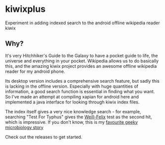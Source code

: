 # kiwixplus
Experiment in adding indexed search to the android offline wikipedia reader kiwix

## Why?
It's very Hitchhiker's Guide to the Galaxy to have a pocket guide to life, the universe and everything in your pocket. Wikipedia allows us to do basically this, and the amazing kiwix project provides an awesome offline wikipedia reader for my android phone.

Its desktop version includes a comprehensive search feature, but sadly this is lacking in the offline version. Especially with huge quantities of information, a good search function is essential in finding what you want. So I've made an attempt at compiling xapian for android here and implemented a java interface for looking through kiwix index files.

The index itself gives a very nice knowledge search - for example, searching "Test For Typhus" gives the [Weill-Felix](https://en.wikipedia.org/wiki/Weil%E2%80%93Felix_test) test as the second hit, which is impressive. If you don't know, this is my [favourite geeky microbiology story](https://en.wikipedia.org/wiki/Proteus_OX19#History)

Check out the releases to get started.
